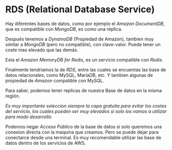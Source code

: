 # RDS (Relational Database Service)

Hay diferentes bases de datos, como por ejemplo el *Amazon DocumentDB*, que es compatible con *MongoDB*, es como una réplica.

Después tenemos a *DynamoDB* (Propiedad de Amazon), tambien muy similar a *MongoDB* (pero no compatible), con clave-valor. Puede tener un coste mas elevado que las demás.

Esta el *Amazon MemoryDB for Redis*, es un servicio compatible con *Redis*.

Finalmente tendriamos la de *RDS*, entre las cuales se encuentas las base de datos relacionales, como MySQL, MariaDB, etc. Y tambien algunas de propiedad de *Amazon* compatible con MySQL.

Para saber, podemos tener replicas de nuestra Base de datos en la misma región.

*Es muy importante seleccion siempre la capa gratuita para evitar los costes del servicio, los cuales pueden ser muy elevados si solo los vamos a utilizar para modo desarrollo.*

Podemos negar *Acceso Público* de la base de datos si solo queremos una conexion directa con la maquina que creamos. Pero se puede dejar para conectarce desde una terminal. Es muy recomendable utilizar las base de datos dentro de los servicios de AWS.

